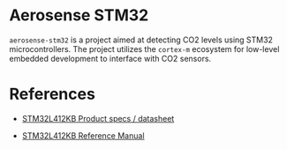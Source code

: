 # Aerosense STM32
`aerosense-stm32` is a project aimed at detecting CO2 levels using STM32 microcontrollers. The project utilizes the `cortex-m` ecosystem for low-level embedded development to interface with CO2 sensors.

# References
- [STM32L412KB Product specs / datasheet](https://www.st.com/resource/en/datasheet/stm32l412kb.pdf)

- [STM32L412KB Reference Manual](https://www.st.com/resource/en/reference_manual/rm0351-stm32l47xxx-stm32l48xxx-stm32l49xxx-and-stm32l4axxx-advanced-armbased-32bit-mcus-stmicroelectronics.pdf)